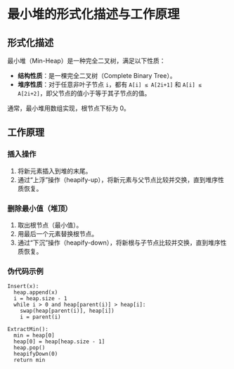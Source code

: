 # 最小堆的形式化描述与工作原理

## 形式化描述

最小堆（Min-Heap）是一种完全二叉树，满足以下性质：

- **结构性质**：是一棵完全二叉树（Complete Binary Tree）。
- **堆序性质**：对于任意非叶子节点 `i`，都有 `A[i] ≤ A[2i+1]` 和 `A[i] ≤ A[2i+2]`，即父节点的值小于等于其子节点的值。

通常，最小堆用数组实现，根节点下标为 0。

## 工作原理

### 插入操作

1. 将新元素插入到堆的末尾。
2. 通过“上浮”操作（heapify-up），将新元素与父节点比较并交换，直到堆序性质恢复。

### 删除最小值（堆顶）

1. 取出根节点（最小值）。
2. 用最后一个元素替换根节点。
3. 通过“下沉”操作（heapify-down），将新根与子节点比较并交换，直到堆序性质恢复。

### 伪代码示例

```text
Insert(x):
  heap.append(x)
  i = heap.size - 1
  while i > 0 and heap[parent(i)] > heap[i]:
    swap(heap[parent(i)], heap[i])
    i = parent(i)

ExtractMin():
  min = heap[0]
  heap[0] = heap[heap.size - 1]
  heap.pop()
  heapifyDown(0)
  return min
```
